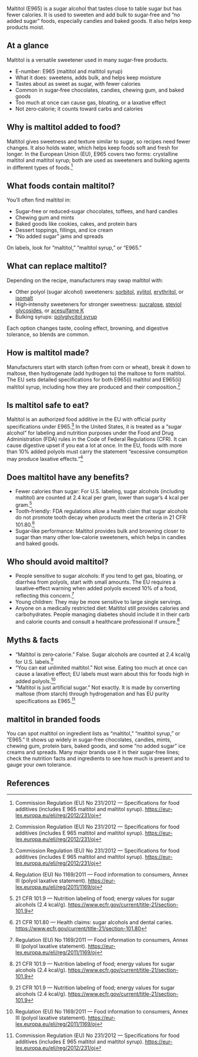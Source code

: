 Maltitol (E965) is a sugar alcohol that tastes close to table sugar but has fewer calories. It is used to sweeten and add bulk to sugar‑free and “no added sugar” foods, especially candies and baked goods. It also helps keep products moist.

<!--more-->

## At a glance
Maltitol is a versatile sweetener used in many sugar‑free products.

- E-number: E965 (maltitol and maltitol syrup)
- What it does: sweetens, adds bulk, and helps keep moisture
- Tastes about as sweet as sugar, with fewer calories
- Common in sugar‑free chocolates, candies, chewing gum, and baked goods
- Too much at once can cause gas, bloating, or a laxative effect
- Not zero‑calorie; it counts toward carbs and calories

## Why is maltitol added to food?
Maltitol gives sweetness and texture similar to sugar, so recipes need fewer changes. It also holds water, which helps keep foods soft and fresh for longer. In the European Union (EU), E965 covers two forms: crystalline maltitol and maltitol syrup; both are used as sweeteners and bulking agents in different types of foods.[^1]

## What foods contain maltitol?
You’ll often find maltitol in:
- Sugar‑free or reduced‑sugar chocolates, toffees, and hard candies
- Chewing gum and mints
- Baked goods like cookies, cakes, and protein bars
- Dessert toppings, fillings, and ice cream
- “No added sugar” jams and spreads

On labels, look for “maltitol,” “maltitol syrup,” or “E965.”

## What can replace maltitol?
Depending on the recipe, manufacturers may swap maltitol with:
- Other polyol (sugar alcohol) sweeteners: [sorbitol](/e420-sorbitol), [xylitol](/e967-xylitol), [erythritol](/e968-erythritol), or [isomalt](/e953-isomalt)
- High‑intensity sweeteners for stronger sweetness: [sucralose](/e955-sucralose), [steviol glycosides](/e960-steviol-glycosides), or [acesulfame K](/e950-acesulfame-k)
- Bulking syrups: [polyglycitol syrup](/e964-polyglycitol-syrup)

Each option changes taste, cooling effect, browning, and digestive tolerance, so blends are common.

## How is maltitol made?
Manufacturers start with starch (often from corn or wheat), break it down to maltose, then hydrogenate (add hydrogen to) the maltose to form maltitol. The EU sets detailed specifications for both E965(i) maltitol and E965(ii) maltitol syrup, including how they are produced and their composition.[^1]

## Is maltitol safe to eat?
Maltitol is an authorized food additive in the EU with official purity specifications under E965.[^1] In the United States, it is treated as a “sugar alcohol” for labeling and nutrition purposes under the Food and Drug Administration (FDA) rules in the Code of Federal Regulations (CFR). It can cause digestive upset if you eat a lot at once. In the EU, foods with more than 10% added polyols must carry the statement “excessive consumption may produce laxative effects.”[^2]

## Does maltitol have any benefits?
- Fewer calories than sugar: For U.S. labeling, sugar alcohols (including maltitol) are counted at 2.4 kcal per gram, lower than sugar’s 4 kcal per gram.[^3]
- Tooth‑friendly: FDA regulations allow a health claim that sugar alcohols do not promote tooth decay when products meet the criteria in 21 CFR 101.80.[^4]
- Sugar‑like performance: Maltitol provides bulk and browning closer to sugar than many other low‑calorie sweeteners, which helps in candies and baked goods.

## Who should avoid maltitol?
- People sensitive to sugar alcohols: If you tend to get gas, bloating, or diarrhea from polyols, start with small amounts. The EU requires a laxative‑effect warning when added polyols exceed 10% of a food, reflecting this concern.[^2]
- Young children: They may be more sensitive to large single servings.
- Anyone on a medically restricted diet: Maltitol still provides calories and carbohydrates. People managing diabetes should include it in their carb and calorie counts and consult a healthcare professional if unsure.[^3]

## Myths & facts
- “Maltitol is zero‑calorie.” False. Sugar alcohols are counted at 2.4 kcal/g for U.S. labels.[^3]
- “You can eat unlimited maltitol.” Not wise. Eating too much at once can cause a laxative effect; EU labels must warn about this for foods high in added polyols.[^2]
- “Maltitol is just artificial sugar.” Not exactly. It is made by converting maltose (from starch) through hydrogenation and has EU purity specifications as E965.[^1]

## maltitol in branded foods
You can spot maltitol on ingredient lists as “maltitol,” “maltitol syrup,” or “E965.” It shows up widely in sugar‑free chocolates, candies, mints, chewing gum, protein bars, baked goods, and some “no added sugar” ice creams and spreads. Many major brands use it in their sugar‑free lines; check the nutrition facts and ingredients to see how much is present and to gauge your own tolerance.

## References
[^1]: Commission Regulation (EU) No 231/2012 — Specifications for food additives (includes E 965 maltitol and maltitol syrup). https://eur-lex.europa.eu/eli/reg/2012/231/oj
[^2]: Regulation (EU) No 1169/2011 — Food information to consumers, Annex III (polyol laxative statement). https://eur-lex.europa.eu/eli/reg/2011/1169/oj
[^3]: 21 CFR 101.9 — Nutrition labeling of food; energy values for sugar alcohols (2.4 kcal/g). https://www.ecfr.gov/current/title-21/section-101.9
[^4]: 21 CFR 101.80 — Health claims: sugar alcohols and dental caries. https://www.ecfr.gov/current/title-21/section-101.80
